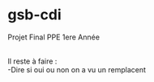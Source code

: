 # gsb-cdi
Projet Final PPE 1ere Année

<br>
Il reste à faire : 
<br>-Dire si oui ou non on a vu un remplacent
